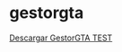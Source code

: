 # gestorgta
[Descargar GestorGTA TEST](https://raw.githubusercontent.com/PaxNotFun/gestorgtatest/refs/heads/main/GestorGTA.exe)
